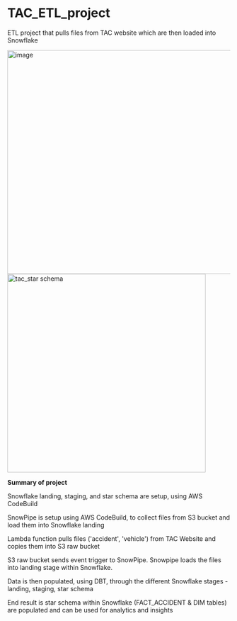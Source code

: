 # TAC_ETL_project
ETL project that pulls files from TAC website which are then loaded into Snowflake


<img width="505" alt="image" src="https://github.com/user-attachments/assets/238f2ce5-6b2a-4cab-86e5-10172dc50a0c">

<img width="448" alt="tac_star schema" src="https://github.com/user-attachments/assets/ffa91e3c-eb7d-46de-8cb0-e96989c3ba75" />



**Summary of project**

Snowflake landing, staging, and star schema are setup, using AWS CodeBuild

SnowPipe is setup using AWS CodeBuild, to collect files from S3 bucket and load them into Snowflake landing

Lambda function pulls files ('accident', 'vehicle') from TAC Website and copies them into S3 raw bucket

S3 raw bucket sends event trigger to SnowPipe. Snowpipe loads the files into landing stage within Snowflake.

Data is then populated, using DBT, through the different Snowflake stages - landing, staging, star schema

End result is star schema within Snowflake (FACT_ACCIDENT & DIM tables) are populated and can be used for analytics and insights

